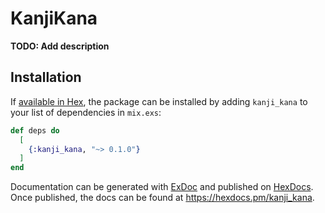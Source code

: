 # KanjiKana

**TODO: Add description**

## Installation

If [available in Hex](https://hex.pm/docs/publish), the package can be installed
by adding `kanji_kana` to your list of dependencies in `mix.exs`:

```elixir
def deps do
  [
    {:kanji_kana, "~> 0.1.0"}
  ]
end
```

Documentation can be generated with [ExDoc](https://github.com/elixir-lang/ex_doc)
and published on [HexDocs](https://hexdocs.pm). Once published, the docs can
be found at <https://hexdocs.pm/kanji_kana>.

